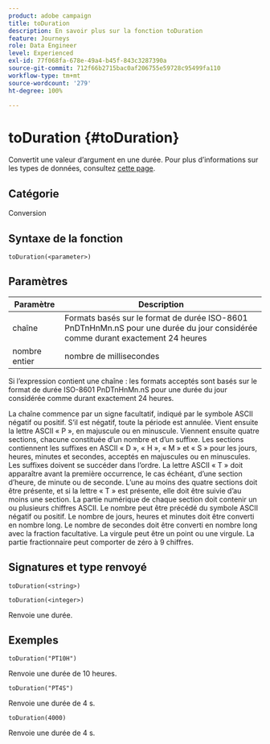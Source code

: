 ```yaml
---
product: adobe campaign
title: toDuration
description: En savoir plus sur la fonction toDuration
feature: Journeys
role: Data Engineer
level: Experienced
exl-id: 77f068fa-678e-49a4-b45f-843c3287390a
source-git-commit: 712f66b2715bac0af206755e59728c95499fa110
workflow-type: tm+mt
source-wordcount: '279'
ht-degree: 100%

---
```


# toDuration {#toDuration}

Convertit une valeur d’argument en une durée. Pour plus d’informations sur les types de données, consultez [cette page](../expression/data-types.md).

## Catégorie

Conversion

## Syntaxe de la fonction

`toDuration(<parameter>)`

## Paramètres

| Paramètre | Description |
|--- |--- |
| chaîne | Formats basés sur le format de durée ISO-8601 PnDTnHnMn.nS pour une durée du jour considérée comme durant exactement 24 heures |
| nombre entier | nombre de millisecondes |

Si l’expression contient une chaîne : les formats acceptés sont basés sur le format de durée ISO-8601 PnDTnHnMn.nS pour une durée du jour considérée comme durant exactement 24 heures.

La chaîne commence par un signe facultatif, indiqué par le symbole ASCII négatif ou positif. S’il est négatif, toute la période est annulée. Vient ensuite la lettre ASCII « P », en majuscule ou en minuscule. Viennent ensuite quatre sections, chacune constituée d’un nombre et d’un suffixe. Les sections contiennent les suffixes en ASCII « D », « H », « M » et « S » pour les jours, heures, minutes et secondes, acceptés en majuscules ou en minuscules. Les suffixes doivent se succéder dans l’ordre. La lettre ASCII « T » doit apparaître avant la première occurrence, le cas échéant, d’une section d’heure, de minute ou de seconde. L’une au moins des quatre sections doit être présente, et si la lettre « T » est présente, elle doit être suivie d’au moins une section. La partie numérique de chaque section doit contenir un ou plusieurs chiffres ASCII. Le nombre peut être précédé du symbole ASCII négatif ou positif. Le nombre de jours, heures et minutes doit être converti en nombre long. Le nombre de secondes doit être converti en nombre long avec la fraction facultative. La virgule peut être un point ou une virgule. La partie fractionnaire peut comporter de zéro à 9 chiffres.

## Signatures et type renvoyé

`toDuration(<string>)`

`toDuration(<integer>)`

Renvoie une durée.

## Exemples

`toDuration("PT10H")`

Renvoie une durée de 10 heures.

`toDuration("PT4S")`

Renvoie une durée de 4 s.

`toDuration(4000)`

Renvoie une durée de 4 s.
